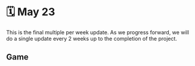 # 🗓️ May 23

This is the final multiple per week update. As we progress forward, we will do a single update every 2 weeks up to the completion of the project.

## Game
